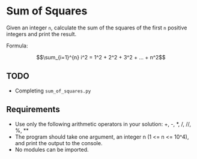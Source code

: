 # Sum of Squares

Given an integer `n`, calculate the sum of the squares of the first `n` positive integers and print the result.

Formula:

$$\sum_{i=1}^{n} i^2 = 1^2 + 2^2 + 3^2 + ... + n^2$$

## TODO

- Completing `sum_of_squares.py`

## Requirements

- Use only the following arithmetic operators in your solution: +, -, \*, /, //, %, \*\*
- The program should take one argument, an integer n (1 <= n <= 10^4), and print the output to the console.
- No modules can be imported.
